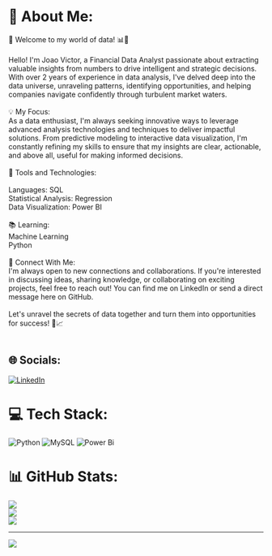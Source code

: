 # 💫 About Me:
🚀 Welcome to my world of data! 📊💼<br><br>Hello! I'm Joao Victor, a Financial Data Analyst passionate about extracting valuable insights from numbers to drive intelligent and strategic decisions. With over 2 years of experience in data analysis, I've delved deep into the data universe, unraveling patterns, identifying opportunities, and helping companies navigate confidently through turbulent market waters.<br><br>💡 My Focus:<br>As a data enthusiast, I'm always seeking innovative ways to leverage advanced analysis technologies and techniques to deliver impactful solutions. From predictive modeling to interactive data visualization, I'm constantly refining my skills to ensure that my insights are clear, actionable, and above all, useful for making informed decisions.<br><br>🔧 Tools and Technologies:<br><br>Languages: SQL<br>Statistical Analysis: Regression<br>Data Visualization: Power BI<br><br>📚 Learning:<br>Machine Learning<br>Python<br><br>🔗 Connect With Me:<br>I'm always open to new connections and collaborations. If you're interested in discussing ideas, sharing knowledge, or collaborating on exciting projects, feel free to reach out! You can find me on LinkedIn or send a direct message here on GitHub.<br><br>Let's unravel the secrets of data together and turn them into opportunities for success! 💼📈<br><br>


## 🌐 Socials:
[![LinkedIn](https://img.shields.io/badge/LinkedIn-%230077B5.svg?logo=linkedin&logoColor=white)](https://linkedin.com/in/joaovictorgribeiro) 

# 💻 Tech Stack:
![Python](https://img.shields.io/badge/python-3670A0?style=for-the-badge&logo=python&logoColor=ffdd54) ![MySQL](https://img.shields.io/badge/mysql-%2300000f.svg?style=for-the-badge&logo=mysql&logoColor=white) ![Power Bi](https://img.shields.io/badge/power_bi-F2C811?style=for-the-badge&logo=powerbi&logoColor=black)
# 📊 GitHub Stats:
![](https://github-readme-stats.vercel.app/api?username=joaovictorgribeiro&theme=dark&hide_border=false&include_all_commits=false&count_private=false)<br/>
![](https://github-readme-streak-stats.herokuapp.com/?user=joaovictorgribeiro&theme=dark&hide_border=false)<br/>
![](https://github-readme-stats.vercel.app/api/top-langs/?username=joaovictorgribeiro&theme=dark&hide_border=false&include_all_commits=false&count_private=false&layout=compact)

---
[![](https://visitcount.itsvg.in/api?id=joaovictorgribeiro&icon=0&color=0)](https://visitcount.itsvg.in)

<!-- Proudly created with GPRM ( https://gprm.itsvg.in ) -->
